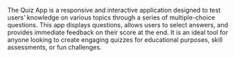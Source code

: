 The Quiz App is a responsive and interactive application designed to test users’ knowledge on various topics through a series of multiple-choice questions. This app displays questions, allows users to select answers, and provides immediate feedback on their score at the end. It is an ideal tool for anyone looking to create engaging quizzes for educational purposes, skill assessments, or fun challenges.
